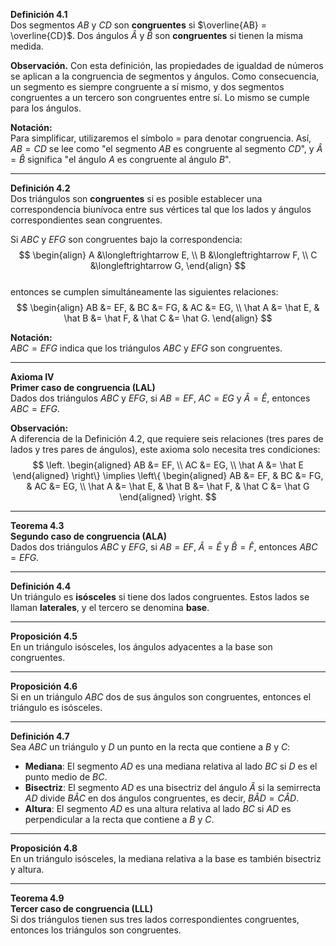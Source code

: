 **Definición 4.1**  
Dos segmentos $AB$ y $CD$ son **congruentes** si $\overline{AB} = \overline{CD}$. Dos ángulos $\hat A$ y $\hat B$ son **congruentes** si tienen la misma medida.  

**Observación.** Con esta definición, las propiedades de igualdad de números se aplican a la congruencia de segmentos y ángulos. Como consecuencia, un segmento es siempre congruente a sí mismo, y dos segmentos congruentes a un tercero son congruentes entre sí. Lo mismo se cumple para los ángulos.  

**Notación:**  
Para simplificar, utilizaremos el símbolo $=$ para denotar congruencia. Así, $AB = CD$ se lee como "el segmento $AB$ es congruente al segmento $CD$", y $\hat A = \hat B$ significa "el ángulo $A$ es congruente al ángulo $B$".  

---

**Definición 4.2**  
Dos triángulos son **congruentes** si es posible establecer una correspondencia biunívoca entre sus vértices tal que los lados y ángulos correspondientes sean congruentes.  

Si $ABC$ y $EFG$ son congruentes bajo la correspondencia:  
$$
\begin{align}
A &\longleftrightarrow E, \\
B &\longleftrightarrow F, \\
C &\longleftrightarrow G,
\end{align}
$$  
entonces se cumplen simultáneamente las siguientes relaciones:  
$$
\begin{align}
AB &= EF, & BC &= FG, & AC &= EG, \\
\hat A &= \hat E, & \hat B &= \hat F, & \hat C &= \hat G.
\end{align}
$$  

**Notación:**  
$ABC = EFG$ indica que los triángulos $ABC$ y $EFG$ son congruentes.  

---

**Axioma IV**  
**Primer caso de congruencia (LAL)**  
Dados dos triángulos $ABC$ y $EFG$, si $AB = EF$, $AC = EG$ y $\hat A = \hat E$, entonces $ABC=EFG$.  

**Observación:**  
A diferencia de la Definición 4.2, que requiere seis relaciones (tres pares de lados y tres pares de ángulos), este axioma solo necesita tres condiciones:  
$$
\left.
\begin{aligned}
AB &= EF, \\
AC &= EG, \\
\hat A &= \hat E
\end{aligned}
\right\}
\implies
\left\{
\begin{aligned}
AB &= EF, & BC &= FG, & AC &= EG, \\
\hat A &= \hat E, & \hat B &= \hat F, & \hat C &= \hat G
\end{aligned}
\right.
$$  

---

**Teorema 4.3**  
**Segundo caso de congruencia (ALA)**  
Dados dos triángulos $ABC$ y $EFG$, si $AB=EF$, $\hat A = \hat E$ y $\hat B = \hat F$, entonces $ABC = EFG$.  

---

**Definición 4.4**  
Un triángulo es **isósceles** si tiene dos lados congruentes. Estos lados se llaman **laterales**, y el tercero se denomina **base**.  

---

**Proposición 4.5**  
En un triángulo isósceles, los ángulos adyacentes a la base son congruentes.  

---

**Proposición 4.6**  
Si en un triángulo $ABC$ dos de sus ángulos son congruentes, entonces el triángulo es isósceles.  

---

**Definición 4.7**  
Sea $ABC$ un triángulo y $D$ un punto en la recta que contiene a $B$ y $C$:  
- **Mediana**: El segmento $AD$ es una mediana relativa al lado $BC$ si $D$ es el punto medio de $BC$.  
- **Bisectriz**: El segmento $AD$ es una bisectriz del ángulo $\hat A$ si la semirrecta $AD$ divide $B\hat{A}C$ en dos ángulos congruentes, es decir, $B\hat{A}D = C\hat{A}D$.  
- **Altura**: El segmento $AD$ es una altura relativa al lado $BC$ si $AD$ es perpendicular a la recta que contiene a $B$ y $C$.  

---

**Proposición 4.8**  
En un triángulo isósceles, la mediana relativa a la base es también bisectriz y altura.  

---

**Teorema 4.9**  
**Tercer caso de congruencia (LLL)**  
Si dos triángulos tienen sus tres lados correspondientes congruentes, entonces los triángulos son congruentes.  
